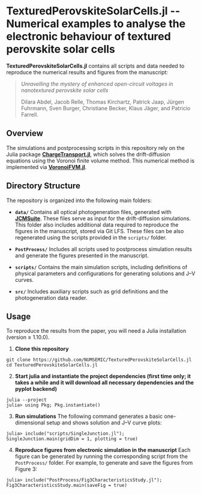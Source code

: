 # TexturedPerovskiteSolarCells.jl -- Numerical examples to analyse the electronic behaviour of textured perovskite solar cells

**TexturedPerovskiteSolarCells.jl** contains all scripts and data needed to reproduce the numerical results and figures from the manuscript:
> *Unravelling the mystery of enhanced open-circuit voltages in nanotextured perovskite solar cells*
> 
> Dilara Abdel, Jacob Relle, Thomas Kirchartz, Patrick Jaap, Jürgen Fuhrmann, Sven Burger, Christiane Becker, Klaus Jäger, and Patricio Farrell.

## Overview

The simulations and postprocessing scripts in this repository rely on the Julia package [**ChargeTransport.jl**](https://github.com/WIAS-PDELib/ChargeTransport.jl), which solves the drift-diffusion equations using the Voronoi finite volume method. This numerical method is implemented via [**VoronoiFVM.jl**](https://github.com/WIAS-PDELib/VoronoiFVM.jl).

## Directory Structure

The repository is organized into the following main folders:

- **`data/`**
  Contains all optical photogeneration files, generated with [**JCMSuite**](https://jcmwave.com/jcmsuite). These files serve as input for the drift-diffusion simulations. This folder also includes additional data required to reproduce the figures in the manuscript, stored via Git LFS. These files can be also regenerated using the scripts provided in the `scripts/` folder.

- **`PostProcess/`**
  Includes all scripts used to postprocess simulation results and generate the figures presented in the manuscript.

- **`scripts/`**
  Contains the main simulation scripts, including definitions of physical parameters and configurations for generating solutions and J–V curves.

- **`src/`**
  Includes auxiliary scripts such as grid definitions and the photogeneration data reader.

## Usage

To reproduce the results from the paper, you will need a Julia installation (version ≥ 1.10.0).

1. **Clone this repository**
```
git clone https://github.com/NUMSEMIC/TexturedPerovskiteSolarCells.jl
cd TexturedPerovskiteSolarCells.jl
```

2. **Start julia and instantiate the project dependencies (first time only; it takes a while and it will download all necessary dependencies and the pyplot backend)**
```
julia --project
julia> using Pkg; Pkg.instantiate()
```

3. **Run simulations**
The following command generates a basic one-dimensional setup and shows solution and J–V curve plots:

```
julia> include("scripts/SingleJunction.jl"); SingleJunction.main(gridDim = 1, plotting = true)
```

4. **Reproduce figures from electronic simulation in the manuscript**
Each figure can be generated by running the corresponding script from the `PostProcess/` folder. For example, to generate and save the figures from Figure 3:
```
julia> include("PostProcess/Fig3CharacteristicsStudy.jl"); Fig3CharacteristicsStudy.main(saveFig = true)
```
